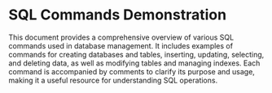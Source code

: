 # SQL Commands Demonstration

This document provides a comprehensive overview of various SQL commands used in database management. It includes examples of commands for creating databases and tables, inserting, updating, selecting, and deleting data, as well as modifying tables and managing indexes. Each command is accompanied by comments to clarify its purpose and usage, making it a useful resource for understanding SQL operations.
